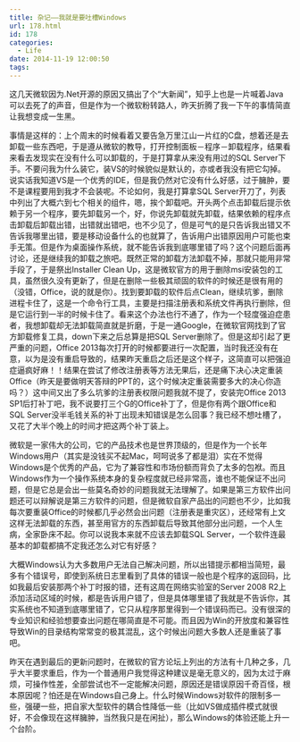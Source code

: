 ```yaml
---
title: 杂记——我就是要吐槽Windows
url: 178.html
id: 178
categories:
  - Life
date: 2014-11-19 12:00:50
tags:
---
```


这几天微软因为.Net开源的原因又搞出了个“大新闻”，知乎上也是一片喊着Java可以去死了的声音，但是作为一个微软粉转路人，昨天折腾了我一下午的事情简直让我想变成一生黑。

事情是这样的：上个周末的时候看着又要告急万里江山一片红的C盘，想着还是去卸载一些东西吧，于是遵从微软的教导，打开控制面板－程序－卸载程序，结果看来看去发现实在没有什么可以卸载的，于是打算拿从来没有用过的SQL Server下手。不要问我为什么装它，装VS的时候貌似是默认的，亦或者我没有把它勾掉。说实话我知道VS是一个优秀的IDE，但是我仍然对它没有什么好感，过于臃肿，要不是课程要用到我才不会装呢。不论如何，我是打算拿SQL Server开刀了，列表中列出了大概六到七个相关的组件，嗯，挨个卸载吧。开头两个点击卸载后提示依赖于另一个程序，要先卸载另一个，好，你说先卸载就先卸载，结果依赖的程序点击卸载后卸载出错，出错就出错吧，也不少见了，但是可气的是只告诉我出错又不告诉我哪里出错，要是移动设备什么的也就算了，告诉用户出错原因用户可能也束手无策。但是作为桌面操作系统，就不能告诉我到底哪里错了吗？这个问题后面再讨论，还是继续我的卸载之旅吧。既然正常的卸载方法卸载不掉，那就只能用非常手段了，于是祭出Installer Clean Up，这是微软官方的用于删除msi安装包的工具，虽然很久没有更新了，但是在删除一些极其顽固的软件的时候还是很有用的（没错，Office，说的就是你）。找到要卸载的软件后点Clean，继续坑爹，删除进程卡住了，这是一个命令行工具，主要是扫描注册表和系统文件再执行删除，但是它运行到一半的时候卡住了。看来这个办法也行不通了，作为一个轻度强迫症患者，我想卸载却无法卸载简直就是折磨，于是一通Google，在微软官网找到了官方卸载修复工具，down下来之后总算是把SQL Server删除了。但是这却引起了更严重的问题，Office 2013每次打开的时候都要进行一次配置，当时我还没有在意，以为是没有重启导致的，结果昨天重启之后还是这个样子，这简直可以把强迫症逼疯好麻！！结果在尝试了修改注册表等方法无果后，还是痛下决心决定重装Office（昨天是要做明天答辩的PPT的，这个时候决定重装需要多大的决心你造吗？）这中间又出了多么坑爹的注册表权限问题我就不提了，安装完Office 2013 SP1后打补丁吧，我不说要打三个G的Office补丁了，但是你有两个跟Office和SQL Server没半毛钱关系的补丁出现未知错误是怎么回事？我已经不想吐槽了，又花了大半个晚上的时间才把这两个补丁装上。

微软是一家伟大的公司，它的产品技术也是世界顶级的，但是作为一个长年Windows用户（其实是没钱买不起Mac，呵呵说多了都是泪）实在不觉得Windows是个优秀的产品，它为了兼容性和市场份额而背负了太多的包袱。而且Windows作为一个操作系统本身的复杂程度就已经非常高，谁也不能保证不出问题，但是它总是会出一些莫名奇妙的问题我就无法理解了。如果是第三方软件出问题还可以辩解说是第三方软件的问题，但是微软自家产品出的问题也不少，比如我每次要重装Office的时候都几乎必然会出问题（注册表是重灾区），还经常有上文这样无法卸载的东西，甚至用官方的东西卸载后导致其他部分出问题，一个人生病，全家卧床不起。你可以说我本来就不应该去卸载SQL Server，一个软件连最基本的卸载都搞不定我还怎么对它有好感？

大概Windows认为大多数用户无法自己解决问题，所以出错提示都相当简短，最多有个错误号，即使到系统日志里看到了具体的错误一般也是个程序的返回码，比如我最后安装那两个补丁时报的错，还有这周在网络实验室的Server 2008 R2上添加活动区域的时候，都是告诉用户错了，但是具体哪里错了我就是不告诉你，其实系统也不知道到底哪里错了，它只从程序那里得到一个错误码而已。没有很深的专业知识和经验想要查出问题在哪简直是不可能。而且因为Win的开放度和兼容性导致Win的目录结构常常变的极其混乱，这个时候出问题大多数人还是重装了事吧。

昨天在遇到最后的更新问题时，在微软的官方论坛上列出的方法有十几种之多，几乎大半要求重启，作为一个普通用户我觉得这种建议是毫无意义的，因为太过于麻烦，可操作性差，全部尝试也不一定能解决问题，原因还是错误原因千奇百怪，根本原因呢？怕还是在Windows自己身上。什么时候Windows对软件的限制多一些，强硬一些，把自家大型软件的耦合性降低一些（比如VS做成插件模式就很好，不会像现在这样臃肿，当然我只是在闲扯），那么Windows的体验还能上升一个台阶。

&nbsp;

&nbsp;